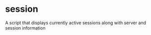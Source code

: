 # session
A script that displays currently active sessions along with server and session information
